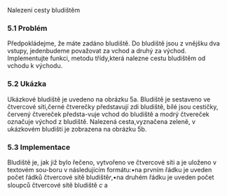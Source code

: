 Nalezení cesty bludištěm
### 5.1 Problém
Předpokládejme, že máte zadáno bludiště. Do bludiště jsou z vnějšku dva vstupy, jedenbudeme považovat za vchod a druhý za východ. Implementujte funkci, metodu třídy,která nalezne cestu bludištěm od vchodu k východu.
### 5.2 Ukázka
Ukázkové bludiště je uvedeno na obrázku 5a. Bludiště je sestaveno ve čtvercové síti,černé čtverečky představují zdi bludiště, bílé jsou cestičky, červený čtvereček předsta-vuje vchod do bludiště a modrý čtvereček označuje východ z bludiště. Nalezená cesta,vyznačena zeleně, v ukázkovém bludišti je zobrazena na obrázku 5b.
### 5.3  Implementace
Bludiště je, jak již bylo řečeno, vytvořeno ve čtvercové síti a je uloženo v textovém sou-boru v následujícím formátu:•na prvním řádku je uveden počet řádků čtvercové sítě bludiště𝑟,•na druhém řádku je uveden počet sloupců čtvercové sítě bludiště *c* a
